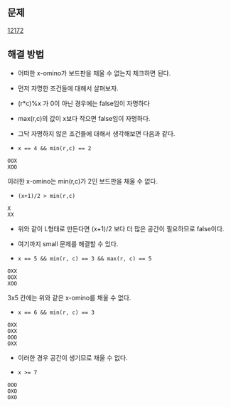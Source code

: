 ## 문제

[12172](https://www.acmicpc.net/problem/12172)

## 해결 방법

- 어떠한 x-omino가 보드판을 채울 수 없는지 체크하면 된다.

- 먼저 자명한 조건들에 대해서 살펴보자.
- (r\*c)%x 가 0이 아닌 경우에는 false임이 자명하다
- max(r,c)의 값이 x보다 작으면 false임이 자명하다.

- 그닥 자명하지 않은 조건들에 대해서 생각해보면 다음과 같다.
- `x == 4 && min(r,c) == 2`

```
OOX
XOO
```

이러한 x-omino는 min(r,c)가 2인 보드판을 채울 수 없다.

- `(x+1)/2 > min(r,c)`

```
X
XX
```

- 위와 같이 L형태로 만든다면 (x+1)/2 보다 더 많은 공간이 필요하므로 false이다.

- 여기까지 small 문제를 해결할 수 있다.

- `x == 5 && min(r, c) == 3 && max(r, c) == 5`

```
OXX
OOX
XOO
```

3x5 칸에는 위와 같은 x-omino를 채울 수 없다.

- `x == 6 && min(r, c) == 3`

```
OXX
OXX
OOO
OXX
```

- 이러한 경우 공간이 생기므로 채울 수 없다.

- `x >= 7`

```
OOO
OXO
OXO
```
